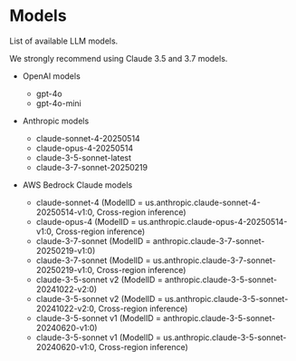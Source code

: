 # Models
List of available LLM models.

We strongly recommend using Claude 3.5 and 3.7 models.

- OpenAI models
    - gpt-4o
    - gpt-4o-mini

- Anthropic models
    - claude-sonnet-4-20250514
    - claude-opus-4-20250514
    - claude-3-5-sonnet-latest
    - claude-3-7-sonnet-20250219

- AWS Bedrock Claude models
    - claude-sonnet-4 (ModelID = us.anthropic.claude-sonnet-4-20250514-v1:0, Cross-region inference)
    - claude-opus-4 (ModelID = us.anthropic.claude-opus-4-20250514-v1:0, Cross-region inference)
    - claude-3-7-sonnet (ModelID = anthropic.claude-3-7-sonnet-20250219-v1:0)
    - claude-3-7-sonnet (ModelID = us.anthropic.claude-3-7-sonnet-20250219-v1:0, Cross-region inference)
    - claude-3-5-sonnet v2 (ModelID = anthropic.claude-3-5-sonnet-20241022-v2:0)
    - claude-3-5-sonnet v2 (ModelID = us.anthropic.claude-3-5-sonnet-20241022-v2:0, Cross-region inference)
    - claude-3-5-sonnet v1 (ModelID = anthropic.claude-3-5-sonnet-20240620-v1:0)
    - claude-3-5-sonnet v1 (ModelID = us.anthropic.claude-3-5-sonnet-20240620-v1:0, Cross-region inference)

